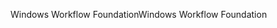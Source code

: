 <span data-ttu-id="3aba2-101">Windows Workflow Foundation</span><span class="sxs-lookup"><span data-stu-id="3aba2-101">Windows Workflow Foundation</span></span>